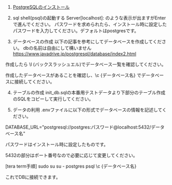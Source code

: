 1. [PostgreSQLのインストール](https://qiita.com/tom-sato/items/037b8f8cb4b326710f71)

2. sql shell(psql)の起動する
Server[localhost]: のような表示が出ますがEnterで進んでください。
パスワードを求められたら、インストール時に設定したパスワードを入力してください。デフォルトはpostgresです。

3. データベースの作成
以下の記事を参考にしてデータベースを作成してください。
dbの名前は自由にして構いません
https://www.javadrive.jp/postgresql/database/index2.html

作成したら \l (バックスラッシュエル)でデータベース一覧を確認してください。

作成したデータベースがあることを確認し、\c {データベース名} でデータベースに接続してください。

4. テーブルの作成
init_db.sqlの本番用テストデータより下部分のテーブル作成のSQLをコピーして実行してください。

5. データの利用
.envファイルに以下の形式でデータベースの情報を記述してください。

DATABASE_URL="postgresql://postgres:パスワード@localhost:5432/データベース名"

パスワードはインストール時に設定したものです。

5432の部分はポート番号なので必要に応じて変更してください。


[tera term手順]
sudo su
su - postgres
psql
\c {データベース名}

これでDBに接続できます。

